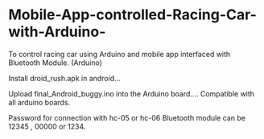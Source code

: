 # Mobile-App-controlled-Racing-Car-with-Arduino-
To control racing car using Arduino and mobile app interfaced with Bluetooth Module. (Arduino)

Install droid_rush.apk in android...

Upload final_Android_buggy.ino into the Arduino board.... Compatible with all arduino boards.

Password for connection with hc-05 or hc-06 Bluetooth module can be 12345 , 00000 or 1234.
